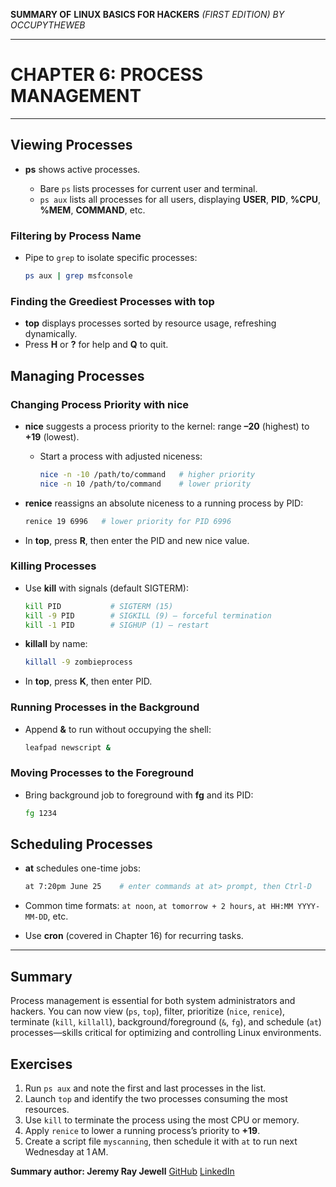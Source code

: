 **SUMMARY OF**
**LINUX BASICS FOR HACKERS**
*(FIRST EDITION) BY OCCUPYTHEWEB*

---

# CHAPTER 6: PROCESS MANAGEMENT

---

## Viewing Processes

* **ps** shows active processes.

  * Bare `ps` lists processes for current user and terminal.
  * `ps aux` lists all processes for all users, displaying **USER**, **PID**, **%CPU**, **%MEM**, **COMMAND**, etc.

### Filtering by Process Name

* Pipe to `grep` to isolate specific processes:

  ```bash
  ps aux | grep msfconsole
  ```

### Finding the Greediest Processes with top

* **top** displays processes sorted by resource usage, refreshing dynamically.
* Press **H** or **?** for help and **Q** to quit.

## Managing Processes

### Changing Process Priority with nice

* **nice** suggests a process priority to the kernel: range **–20** (highest) to **+19** (lowest).

  * Start a process with adjusted niceness:

    ```bash
    nice -n -10 /path/to/command   # higher priority  
    nice -n 10 /path/to/command    # lower priority
    ```
* **renice** reassigns an absolute niceness to a running process by PID:

  ```bash
  renice 19 6996   # lower priority for PID 6996
  ```
* In **top**, press **R**, then enter the PID and new nice value.

### Killing Processes

* Use **kill** with signals (default SIGTERM):

  ```bash
  kill PID           # SIGTERM (15)  
  kill -9 PID        # SIGKILL (9) – forceful termination  
  kill -1 PID        # SIGHUP (1) – restart  
  ```
* **killall** by name:

  ```bash
  killall -9 zombieprocess
  ```
* In **top**, press **K**, then enter PID.

### Running Processes in the Background

* Append **&** to run without occupying the shell:

  ```bash
  leafpad newscript &
  ```

### Moving Processes to the Foreground

* Bring background job to foreground with **fg** and its PID:

  ```bash
  fg 1234
  ```

## Scheduling Processes

* **at** schedules one-time jobs:

  ```bash
  at 7:20pm June 25    # enter commands at at> prompt, then Ctrl-D
  ```
* Common time formats: `at noon`, `at tomorrow + 2 hours`, `at HH:MM YYYY-MM-DD`, etc.
* Use **cron** (covered in Chapter 16) for recurring tasks.

---

## Summary

Process management is essential for both system administrators and hackers. You can now view (`ps`, `top`), filter, prioritize (`nice`, `renice`), terminate (`kill`, `killall`), background/foreground (`&`, `fg`), and schedule (`at`) processes—skills critical for optimizing and controlling Linux environments.

## Exercises

1. Run `ps aux` and note the first and last processes in the list.
2. Launch `top` and identify the two processes consuming the most resources.
3. Use `kill` to terminate the process using the most CPU or memory.
4. Apply `renice` to lower a running process’s priority to **+19**.
5. Create a script file `myscanning`, then schedule it with `at` to run next Wednesday at 1 AM.

**Summary author: Jeremy Ray Jewell**
[GitHub](https://github.com/jeremyrayjewell)
[LinkedIn](https://www.linkedin.com/in/jeremyrayjewell)
